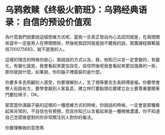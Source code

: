 # 乌鸦救赎《终极火箭班》：乌鸦经典语录：自信的预设价值观

為什麼我們說要說這個思維方式呢，當我一旦真正發自內心去認同就是，在兩間關係當中一定是男人在帶領關係，然後呢我認同就是說不聽我的話，眾籌課程聯繫威信700075683，就不是我的人。

這樣的理念的時候你放心，我說話的方式以及，我，他知己以言一定會變的，有變化，有變化就是，我會看起來更加自在，自信然後呢我會看起來更加強壽的一些，那你就說什麼，如果說，你的腦子裡面裝的是什麼。

你要多多去照顧別人感受，你要理解別人，生了規等要去生長師傅是福，你要學會帶人街路有方，要學會跟別人客氣息，建立林打要點頭花要建立女士要尊重要開車門要拉椅子，OK。

那麼當你滿腦子裝的這樣的一種思維方式的時候，你說話的時候，一定會是那種看起來非常的，不自信也有預預，而且你知己以言看起來是一種微微濃濃，你不知道自己怎麼做是對的你非常關注別人對你的看法。

你要理解我的意思嗎